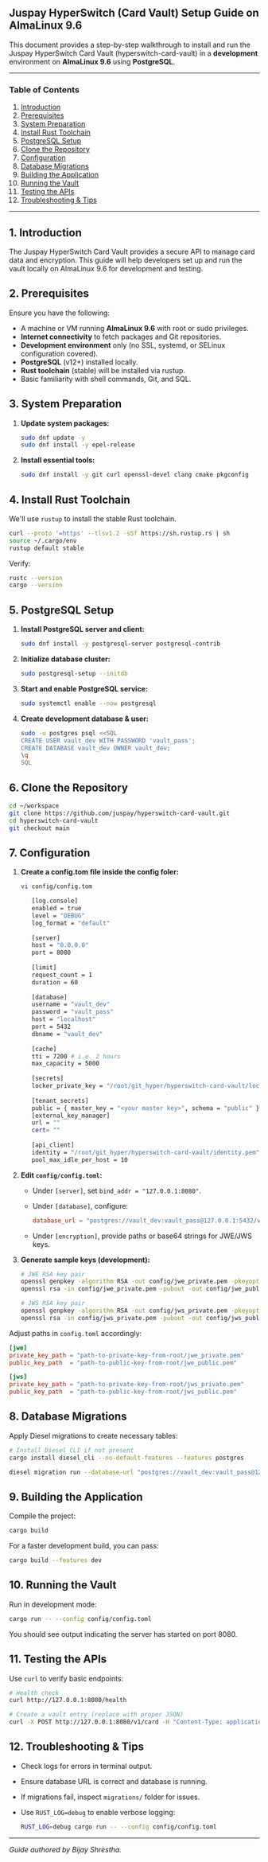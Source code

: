 ## Juspay HyperSwitch (Card Vault) Setup Guide on AlmaLinux 9.6

This document provides a step-by-step walkthrough to install and run the Juspay HyperSwitch Card Vault (hyperswitch-card-vault) in a **development** environment on **AlmaLinux 9.6** using **PostgreSQL**.

---

### Table of Contents

1. [Introduction](#introduction)
2. [Prerequisites](#prerequisites)
3. [System Preparation](#system-preparation)
4. [Install Rust Toolchain](#install-rust-toolchain)
5. [PostgreSQL Setup](#postgresql-setup)
6. [Clone the Repository](#clone-the-repository)
7. [Configuration](#configuration)
8. [Database Migrations](#database-migrations)
9. [Building the Application](#building-the-application)
10. [Running the Vault](#running-the-vault)
11. [Testing the APIs](#testing-the-apis)
12. [Troubleshooting & Tips](#troubleshooting--tips)

---

## 1. Introduction

The Juspay HyperSwitch Card Vault provides a secure API to manage card data and encryption. This guide will help developers set up and run the vault locally on AlmaLinux 9.6 for development and testing.

## 2. Prerequisites

Ensure you have the following:

* A machine or VM running **AlmaLinux 9.6** with root or sudo privileges.
* **Internet connectivity** to fetch packages and Git repositories.
* **Development environment** only (no SSL, systemd, or SELinux configuration covered).
* **PostgreSQL** (v12+) installed locally.
* **Rust toolchain** (stable) will be installed via rustup.
* Basic familiarity with shell commands, Git, and SQL.

## 3. System Preparation

1. **Update system packages:**

   ```bash
   sudo dnf update -y
   sudo dnf install -y epel-release
   ```

2. **Install essential tools:**

   ```bash
   sudo dnf install -y git curl openssl-devel clang cmake pkgconfig
   ```

## 4. Install Rust Toolchain

We'll use `rustup` to install the stable Rust toolchain.

```bash
curl --proto '=https' --tlsv1.2 -sSf https://sh.rustup.rs | sh
source ~/.cargo/env
rustup default stable
```

Verify:

```bash
rustc --version
cargo --version
```

## 5. PostgreSQL Setup

1. **Install PostgreSQL server and client:**

   ```bash
   sudo dnf install -y postgresql-server postgresql-contrib
   ```

2. **Initialize database cluster:**

   ```bash
   sudo postgresql-setup --initdb
   ```

3. **Start and enable PostgreSQL service:**

   ```bash
   sudo systemctl enable --now postgresql
   ```

4. **Create development database & user:**

   ```bash
   sudo -u postgres psql <<SQL
   CREATE USER vault_dev WITH PASSWORD 'vault_pass';
   CREATE DATABASE vault_dev OWNER vault_dev;
   \q
   SQL
   ```

## 6. Clone the Repository

```bash
cd ~/workspace
git clone https://github.com/juspay/hyperswitch-card-vault.git
cd hyperswitch-card-vault
git checkout main
```

## 7. Configuration

1. **Create a config.tom file inside the config foler:**

   ```bash
   vi config/config.tom
   ```

   ```bash
      [log.console]
      enabled = true
      level = "DEBUG"
      log_format = "default"
      
      [server]
      host = "0.0.0.0"
      port = 8080
      
      [limit]
      request_count = 1
      duration = 60
      
      [database]
      username = "vault_dev"
      password = "vault_pass"
      host = "localhost"
      port = 5432
      dbname = "vault_dev"
      
      [cache]
      tti = 7200 # i.e. 2 hours
      max_capacity = 5000
      
      [secrets]
      locker_private_key = "/root/git_hyper/hyperswitch-card-vault/locker-private-key.pem"
      
      [tenant_secrets]
      public = { master_key = "<your master key>", schema = "public" }
      [external_key_manager]
      url = ""
      cert= ""
      
      [api_client]
      identity = "/root/git_hyper/hyperswitch-card-vault/identity.pem"
      pool_max_idle_per_host = 10
   ```

2. **Edit `config/config.toml`:**

   * Under `[server]`, set `bind_addr = "127.0.0.1:8080"`.
   * Under `[database]`, configure:

     ```toml
     database_url = "postgres://vault_dev:vault_pass@127.0.0.1:5432/vault_dev"
     ```
   * Under `[encryption]`, provide paths or base64 strings for JWE/JWS keys.

3. **Generate sample keys (development):**

   ```bash
   # JWE RSA key pair
   openssl genpkey -algorithm RSA -out config/jwe_private.pem -pkeyopt rsa_keygen_bits:2048
   openssl rsa -in config/jwe_private.pem -pubout -out config/jwe_public.pem

   # JWS RSA key pair
   openssl genpkey -algorithm RSA -out config/jws_private.pem -pkeyopt rsa_keygen_bits:2048
   openssl rsa -in config/jws_private.pem -pubout -out config/jws_public.pem
   ```

Adjust paths in `config.toml` accordingly:

```toml
[jwe]
private_key_path = "path-to-private-key-from-root/jwe_private.pem"
public_key_path  = "path-to-public-key-from-root/jwe_public.pem"

[jws]
private_key_path = "path-to-private-key-from-root/jws_private.pem"
public_key_path  = "path-to-public-key-from-root/jws_public.pem"
```

## 8. Database Migrations

Apply Diesel migrations to create necessary tables:

```bash
# Install Diesel CLI if not present
cargo install diesel_cli --no-default-features --features postgres

diesel migration run --database-url "postgres://vault_dev:vault_pass@127.0.0.1:5432/vault_dev"
```

## 9. Building the Application

Compile the project:

```bash
cargo build
```

For a faster development build, you can pass:

```bash
cargo build --features dev
```

## 10. Running the Vault

Run in development mode:

```bash
cargo run -- --config config/config.toml
```

You should see output indicating the server has started on port 8080.

## 11. Testing the APIs

Use `curl` to verify basic endpoints:

```bash
# Health check
curl http://127.0.0.1:8080/health

# Create a vault entry (replace with proper JSON)
curl -X POST http://127.0.0.1:8080/v1/card -H "Content-Type: application/json" -d '{"number":"4111111111111111","expiry_month":12,"expiry_year":2025}'
```

## 12. Troubleshooting & Tips

* Check logs for errors in terminal output.
* Ensure database URL is correct and database is running.
* If migrations fail, inspect `migrations/` folder for issues.
* Use `RUST_LOG=debug` to enable verbose logging:

  ```bash
  RUST_LOG=debug cargo run -- --config config/config.toml
  ```

---

*Guide authored by Bijay Shrestha.*
